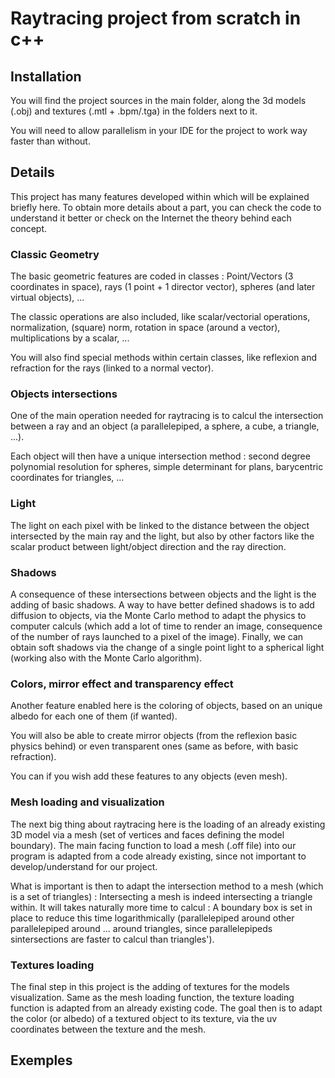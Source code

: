 # Raytracing project from scratch in c++


## Installation

You will find the project sources in the main folder, along the 3d models (.obj) and textures (.mtl + .bpm/.tga) in the folders next to it.

You will need to allow parallelism in your IDE for the project to work way faster than without.

## Details

This project has many features developed within which will be explained briefly here. To obtain more details about a part, you can check the code to understand it better or check on the Internet the theory behind each concept.

### Classic Geometry

The basic geometric features are coded in classes : Point/Vectors (3 coordinates in space), rays (1 point + 1 director vector), spheres (and later virtual objects), ...

The classic operations are also included, like scalar/vectorial operations, normalization, (square) norm, rotation in space (around a vector), multiplications by a scalar, ...

You will also find special methods within certain classes, like reflexion and refraction for the rays (linked to a normal vector).

### Objects intersections

One of the main operation needed for raytracing is to calcul the intersection between a ray and an object (a parallelepiped, a sphere, a cube, a triangle, ...).

Each object will then have a unique intersection method : second degree polynomial resolution for spheres, simple determinant for plans, barycentric coordinates for triangles, ...

### Light

The light on each pixel with be linked to the distance between the object intersected by the main ray and the light, but also by other factors like the scalar product between light/object direction and the ray direction.

### Shadows

A consequence of these intersections between objects and the light is the adding of basic shadows.
A way to have better defined shadows is to add diffusion to objects, via the Monte Carlo method to adapt the physics to computer calculs (which add a lot of time to render an image, consequence of the number of rays launched to a pixel of the image).
Finally, we can obtain soft shadows via the change of a single point light to a spherical light (working also with the Monte Carlo algorithm).

### Colors, mirror effect and transparency effect

Another feature enabled here is the coloring of objects, based on an unique albedo for each one of them (if wanted).

You will also be able to create mirror objects (from the reflexion basic physics behind) or even transparent ones (same as before, with basic refraction).

You can if you wish add these features to any objects (even mesh).

### Mesh loading and visualization

The next big thing about raytracing here is the loading of an already existing 3D model via a mesh (set of vertices and faces defining the model boundary). The main facing function to load a mesh (.off file) into our program is adapted from a code already existing, since not important to develop/understand for our project.

What is important is then to adapt the intersection method to a mesh (which is a set of triangles) : Intersecting a mesh is indeed intersecting a triangle within. It will takes naturally more time to calcul : A boundary box is set in place to reduce this time logarithmically (parallelepiped around other parallelepiped around ... around triangles, since parallelepipeds sintersections are faster to calcul than triangles').

### Textures loading

The final step in this project is the adding of textures for the models visualization. Same as the mesh loading function, the texture loading function is adapted from an already existing code.
The goal then is to adapt the color (or albedo) of a textured object to its texture, via the uv coordinates between the texture and the mesh.


## Exemples



